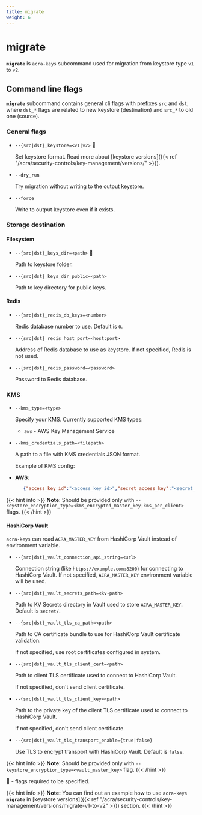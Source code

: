 ```yaml
---
title: migrate
weight: 6
---
```


# migrate

**`migrate`** is `acra-keys` subcommand used for migration from keystore type `v1` to `v2`.

## Command line flags

**`migrate`** subcommand contains general cli flags with prefixes `src` and `dst`, where `dst_*` flags are related to new keystore (destination) and
`src_*` to old one (source).

### General flags

* `--{src|dst}_keystore=<v1|v2>` 🔴

  Set keystore format.
  Read more about [keystore versions]({{< ref "/acra/security-controls/key-management/versions/" >}}).

* `--dry_run`

  Try migration without writing to the output keystore.

* `--force`

  Write to output keystore even if it exists.

### Storage destination

#### Filesystem

* `--{src|dst}_keys_dir=<path>` 🔴

  Path to keystore folder.

* `--{src|dst}_keys_dir_public=<path>`

  Path to key directory for public keys.


#### Redis

* `--{src|dst}_redis_db_keys=<number>`

  Redis database number to use.
  Default is `0`.
  <!-- `acra-server -help` says default is `-1` but in `cmd/redis.go` I see `redisDefaultDB = 0` -->
  <!-- this var is also used as default value for the flag, where's the truth? -->

* `--{src|dst}_redis_host_port=<host:port>`

  Address of Redis database to use as keystore.
  If not specified, Redis is not used.

* `--{src|dst}_redis_password=<password>`

  Password to Redis database.

### KMS

* `--kms_type=<type>`

  Specify your KMS.
  Currently supported KMS types:
  * `aws` - AWS Key Management Service

* `--kms_credentials_path=<filepath>`

  A path to a file with KMS credentials JSON format.

  Example of KMS config:
* **AWS**:
  ```json
     {"access_key_id":"<access_key_id>","secret_access_key":"<secret_access_key>","region":"<region>"}
  ```

{{< hint info >}}
**Note**:
Should be provided only with `--keystore_encryption_type=<kms_encrypted_master_key|kms_per_client>` flags.
{{< /hint >}}

#### HashiCorp Vault

`acra-keys` can read `ACRA_MASTER_KEY` from HashiCorp Vault instead of environment variable.

* `--{src|dst}_vault_connection_api_string=<url>`

  Connection string (like `https://example.com:8200`) for connecting to HashiCorp Vault.
  If not specified, `ACRA_MASTER_KEY` environment variable will be used.

* `--{src|dst}_vault_secrets_path=<kv-path>`

  Path to KV Secrets directory in Vault used to store `ACRA_MASTER_KEY`.
  Default is `secret/`.

* `--{src|dst}_vault_tls_ca_path=<path>`

  Path to CA certificate bundle to use for HashiCorp Vault certificate validation.

  If not specified, use root certificates configured in system.

* `--{src|dst}_vault_tls_client_cert=<path>`

  Path to client TLS certificate used to connect to HashiCorp Vault.

  If not specified, don't send client certificate.

* `--{src|dst}_vault_tls_client_key=<path>`

  Path to the private key of the client TLS certificate used to connect to HashiCorp Vault.

  If not specified, don't send client certificate.

* `--{src|dst}_vault_tls_transport_enable={true|false}`

  Use TLS to encrypt transport with HashiCorp Vault.
  Default is `false`.

{{< hint info >}}
**Note**:
Should be provided only with `--keystore_encryption_type=<vault_master_key>` flag.
{{< /hint >}}

  🔴 - flags required to be specified.


{{< hint info >}}
**Note:**
You can find out an example how to use `acra-keys` **`migrate`** in [keystore versions]({{< ref "/acra/security-controls/key-management/versions/migrate-v1-to-v2" >}}) section.
{{< /hint >}}
